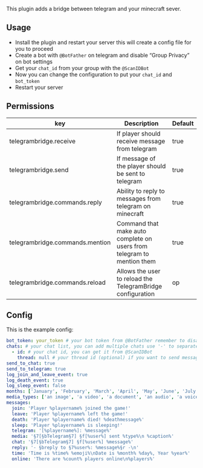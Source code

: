 This plugin adds a bridge between telegram and your minecraft sever.

## Usage

- Install the plugin and restart your server this will create a config file for you to proceed
- Create a bot with `@BotFather` on telegram and disable “Group Privacy” on bot settings
- Get your `chat_id` from your group with the `@ScanIDBot`
- Now you can change the configuration to put your `chat_id` and `bot_token`
- Restart your server

## Permissions

| key                             | Description                                                            | Default |
|---------------------------------|------------------------------------------------------------------------|---------|
| telegrambridge.receive          | If player should receive message from telegram                         | true    |
| telegrambridge.send             | If message of the player  should be sent to telegram                   | true    |
| telegrambridge.commands.reply   | Ability to reply to messages from telegram on minecraft                | true    |
| telegrambridge.commands.mention | Command that make auto complete on users from telegram to mention them | true    |
| telegrambridge.commands.reload  | Allows the user to reload the TelegramBridge configuration             | op      |

## Config

This is the example config:

```yml
bot_token: your_token # your bot token from @BotFather remember to disable privacy mode
chats: # your chat list, you can add multiple chats use '-' to separate them
  - id: # your chat id, you can get it from @ScanIDBot
    thread: null # your thread id (optional) if you want to send messages to a specific thread. /setthread on telegram chat can be used to set the thread automatically
send_to_chat: true
send_to_telegram: true
log_join_and_leave_event: true
log_death_event: true
log_sleep_event: false
months: ['January', 'February', 'March', 'April', 'May', 'June', 'July', 'August', 'September', 'October', 'November', 'December']
media_types: ['an image', 'a video', 'a document', 'an audio', 'a voice', 'a sticker', 'a contact', 'a location', 'a poll', 'a media']
messages:
  join: 'Player %playername% joined the game!'
  leave: 'Player %playername% left the game!'
  death: 'Player %playername% died! %deathmessage%'
  sleep: 'Player %playername% is sleeping!'
  telegram: '[%playername%]: %message%'
  media: '§7[§bTelegram§7] §f[%user%] sent %type%\n %caption%'
  chat: '§7[§bTelegram§7] §f[%user%] %message%'
  reply: '- §breply to §7%user%: %message%§r -\n'
  time: 'Time is %time% %emoji%\nDate is %month% %day%, Year %year%'
  online: 'There are %count% players online\n%players%'
```
